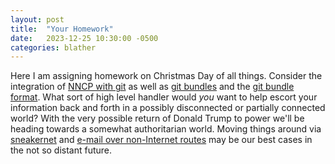 ```yaml
---
layout: post
title:  "Your Homework"
date:   2023-12-25 10:30:00 -0500
categories: blather
---
```

Here I am assigning homework on Christmas Day of all things.  Consider the integration of [NNCP with git](http://www.nncpgo.org/Git.html) as well as [git bundles](https://www.git-scm.com/docs/git-bundle) and the [git bundle format](https://www.git-scm.com/docs/gitformat-bundle).  What sort of high level handler would *you* want to help escort your information back and forth in a possibly disconnected or partially connected world?  With the very possible return of Donald Trump to power we'll be heading towards a somewhat authoritarian world.  Moving things around via [sneakernet](https://simple.wikipedia.org/wiki/Sneakernet) and [e-mail over non-Internet routes](https://git-scm.com/docs/git-send-email) may be our best cases in the not so distant future.
